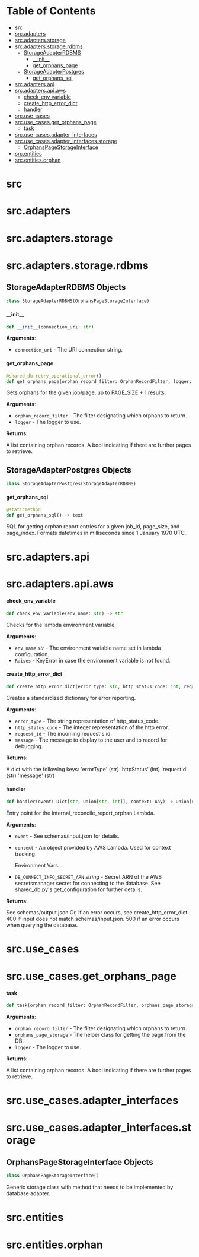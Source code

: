# Table of Contents

* [src](#src)
* [src.adapters](#src.adapters)
* [src.adapters.storage](#src.adapters.storage)
* [src.adapters.storage.rdbms](#src.adapters.storage.rdbms)
  * [StorageAdapterRDBMS](#src.adapters.storage.rdbms.StorageAdapterRDBMS)
    * [\_\_init\_\_](#src.adapters.storage.rdbms.StorageAdapterRDBMS.__init__)
    * [get\_orphans\_page](#src.adapters.storage.rdbms.StorageAdapterRDBMS.get_orphans_page)
  * [StorageAdapterPostgres](#src.adapters.storage.rdbms.StorageAdapterPostgres)
    * [get\_orphans\_sql](#src.adapters.storage.rdbms.StorageAdapterPostgres.get_orphans_sql)
* [src.adapters.api](#src.adapters.api)
* [src.adapters.api.aws](#src.adapters.api.aws)
  * [check\_env\_variable](#src.adapters.api.aws.check_env_variable)
  * [create\_http\_error\_dict](#src.adapters.api.aws.create_http_error_dict)
  * [handler](#src.adapters.api.aws.handler)
* [src.use\_cases](#src.use_cases)
* [src.use\_cases.get\_orphans\_page](#src.use_cases.get_orphans_page)
  * [task](#src.use_cases.get_orphans_page.task)
* [src.use\_cases.adapter\_interfaces](#src.use_cases.adapter_interfaces)
* [src.use\_cases.adapter\_interfaces.storage](#src.use_cases.adapter_interfaces.storage)
  * [OrphansPageStorageInterface](#src.use_cases.adapter_interfaces.storage.OrphansPageStorageInterface)
* [src.entities](#src.entities)
* [src.entities.orphan](#src.entities.orphan)

<a id="src"></a>

# src

<a id="src.adapters"></a>

# src.adapters

<a id="src.adapters.storage"></a>

# src.adapters.storage

<a id="src.adapters.storage.rdbms"></a>

# src.adapters.storage.rdbms

<a id="src.adapters.storage.rdbms.StorageAdapterRDBMS"></a>

## StorageAdapterRDBMS Objects

```python
class StorageAdapterRDBMS(OrphansPageStorageInterface)
```

<a id="src.adapters.storage.rdbms.StorageAdapterRDBMS.__init__"></a>

#### \_\_init\_\_

```python
def __init__(connection_uri: str)
```

**Arguments**:

- `connection_uri` - The URI connection string.

<a id="src.adapters.storage.rdbms.StorageAdapterRDBMS.get_orphans_page"></a>

#### get\_orphans\_page

```python
@shared_db.retry_operational_error()
def get_orphans_page(orphan_record_filter: OrphanRecordFilter, logger: logging.Logger) -> OrphanRecordPage
```

Gets orphans for the given job/page, up to PAGE_SIZE + 1 results.

**Arguments**:

- `orphan_record_filter` - The filter designating which orphans to return.
- `logger` - The logger to use.
  

**Returns**:

  A list containing orphan records.
  A bool indicating if there are further pages to retrieve.

<a id="src.adapters.storage.rdbms.StorageAdapterPostgres"></a>

## StorageAdapterPostgres Objects

```python
class StorageAdapterPostgres(StorageAdapterRDBMS)
```

<a id="src.adapters.storage.rdbms.StorageAdapterPostgres.get_orphans_sql"></a>

#### get\_orphans\_sql

```python
@staticmethod
def get_orphans_sql() -> text
```

SQL for getting orphan report entries for a given job_id, page_size, and page_index.
Formats datetimes in milliseconds since 1 January 1970 UTC.

<a id="src.adapters.api"></a>

# src.adapters.api

<a id="src.adapters.api.aws"></a>

# src.adapters.api.aws

<a id="src.adapters.api.aws.check_env_variable"></a>

#### check\_env\_variable

```python
def check_env_variable(env_name: str) -> str
```

Checks for the lambda environment variable.

**Arguments**:

- `env_name` _str_ - The environment variable name set in lambda configuration.
- `Raises` - KeyError in case the environment variable is not found.

<a id="src.adapters.api.aws.create_http_error_dict"></a>

#### create\_http\_error\_dict

```python
def create_http_error_dict(error_type: str, http_status_code: int, request_id: str, message: str) -> Dict[str, Any]
```

Creates a standardized dictionary for error reporting.

**Arguments**:

- `error_type` - The string representation of http_status_code.
- `http_status_code` - The integer representation of the http error.
- `request_id` - The incoming request's id.
- `message` - The message to display to the user and to record for debugging.

**Returns**:

  A dict with the following keys:
  'errorType' (str)
  'httpStatus' (int)
  'requestId' (str)
  'message' (str)

<a id="src.adapters.api.aws.handler"></a>

#### handler

```python
def handler(event: Dict[str, Union[str, int]], context: Any) -> Union[List[Dict[str, Any]], Dict[str, Any]]
```

Entry point for the internal_reconcile_report_orphan Lambda.

**Arguments**:

- `event` - See schemas/input.json for details.
- `context` - An object provided by AWS Lambda. Used for context tracking.
  
  Environment Vars:
- `DB_CONNECT_INFO_SECRET_ARN` _string_ - Secret ARN of the AWS secretsmanager secret for connecting to the database.
  See shared_db.py's get_configuration for further details.
  

**Returns**:

  See schemas/output.json
  Or, if an error occurs, see create_http_error_dict
  400 if input does not match schemas/input.json. 500 if an error occurs when querying the database.

<a id="src.use_cases"></a>

# src.use\_cases

<a id="src.use_cases.get_orphans_page"></a>

# src.use\_cases.get\_orphans\_page

<a id="src.use_cases.get_orphans_page.task"></a>

#### task

```python
def task(orphan_record_filter: OrphanRecordFilter, orphans_page_storage: OrphansPageStorageInterface, logger: logging.Logger) -> OrphanRecordPage
```

**Arguments**:

- `orphan_record_filter` - The filter designating which orphans to return.
- `orphans_page_storage` - The helper class for getting the page from the DB.
- `logger` - The logger to use.
  

**Returns**:

  A list containing orphan records.
  A bool indicating if there are further pages to retrieve.

<a id="src.use_cases.adapter_interfaces"></a>

# src.use\_cases.adapter\_interfaces

<a id="src.use_cases.adapter_interfaces.storage"></a>

# src.use\_cases.adapter\_interfaces.storage

<a id="src.use_cases.adapter_interfaces.storage.OrphansPageStorageInterface"></a>

## OrphansPageStorageInterface Objects

```python
class OrphansPageStorageInterface()
```

Generic storage class with method that needs to be implemented by database adapter.

<a id="src.entities"></a>

# src.entities

<a id="src.entities.orphan"></a>

# src.entities.orphan

